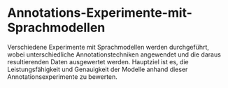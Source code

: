# Annotations-Experimente-mit-Sprachmodellen
Verschiedene Experimente mit Sprachmodellen werden durchgeführt, wobei unterschiedliche Annotationstechniken angewendet und die daraus resultierenden Daten ausgewertet werden. Hauptziel ist es, die Leistungsfähigkeit und Genauigkeit der Modelle anhand dieser Annotationsexperimente zu bewerten. 
